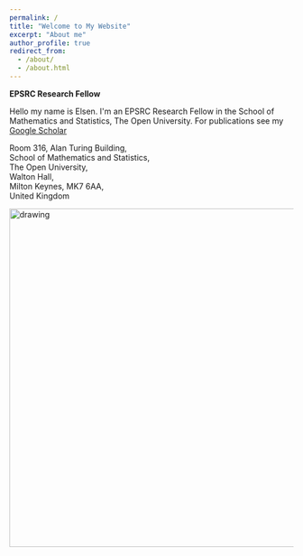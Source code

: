 ```yaml
---
permalink: /
title: "Welcome to My Website"
excerpt: "About me"
author_profile: true
redirect_from: 
  - /about/
  - /about.html
---
```


__EPSRC Research Fellow__

Hello my name is Elsen. I'm an EPSRC Research Fellow in the School of Mathematics and Statistics, The Open University.
For publications see my [Google Scholar]


Room 316, Alan Turing Building, <br/>
School of Mathematics and Statistics, <br/>
The Open University, <br/>
Walton Hall, <br/>
Milton Keynes, MK7 6AA,  <br/>
United Kingdom <br/> 

<img src="https://elsentjhung.github.io/images/logo.jpg" alt="drawing" width="600"/>

[Google Scholar]: https://scholar.google.co.uk/citations?user=IpPNtcAAAAAJ&hl=en
